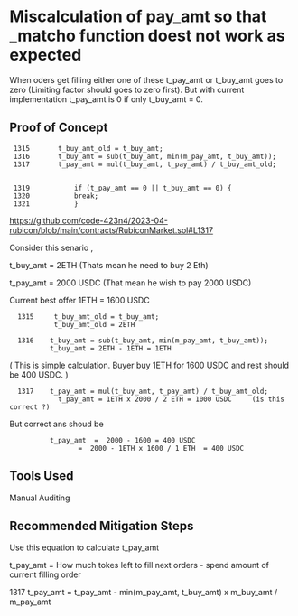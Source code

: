 # Miscalculation of pay_amt so that _matcho function doest not work as expected 

When oders get filling  either one of these t_pay_amt or t_buy_amt goes to zero (Limiting factor should goes to zero first). But
with current implementation t_pay_amt is 0 if only t_buy_amt = 0.  

## Proof of Concept

     1315       t_buy_amt_old = t_buy_amt;
     1316       t_buy_amt = sub(t_buy_amt, min(m_pay_amt, t_buy_amt));
     1317       t_pay_amt = mul(t_buy_amt, t_pay_amt) / t_buy_amt_old;
     
     
     1319           if (t_pay_amt == 0 || t_buy_amt == 0) {
     1320           break;
     1321           }


https://github.com/code-423n4/2023-04-rubicon/blob/main/contracts/RubiconMarket.sol#L1317

Consider this senario ,

t_buy_amt = 2ETH (Thats mean he need to buy 2 Eth) 

t_pay_amt = 2000 USDC (That mean he wish to pay 2000 USDC)

Current best offer 1ETH = 1600 USDC

      1315     t_buy_amt_old = t_buy_amt;
               t_buy_amt_old = 2ETH
               
      1316    t_buy_amt = sub(t_buy_amt, min(m_pay_amt, t_buy_amt)); 
  	          t_buy_amt = 2ETH - 1ETH = 1ETH

( This is simple calculation. Buyer buy 1ETH for 1600 USDC and rest should be 400 USDC. )

      
      1317	  t_pay_amt = mul(t_buy_amt, t_pay_amt) / t_buy_amt_old;    
	            t_pay_amt = 1ETH x 2000 / 2 ETH = 1000 USDC 	(is this correct ?)

But correct ans shoud be 

	          t_pay_amt  =  2000 - 1600 = 400 USDC     
		             =  2000 - 1ETH x 1600 / 1 ETH  = 400 USDC
                       

## Tools Used
Manual Auditing

## Recommended Mitigation Steps

Use this equation to calculate t_pay_amt

t_pay_amt  = How much tokes left to fill next orders - spend amount of current filling order

1317     t_pay_amt = t_pay_amt - min(m_pay_amt, t_buy_amt) x m_buy_amt / m_pay_amt


                       




